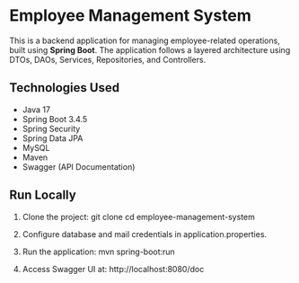 # Employee Management System

This is a backend application for managing employee-related operations, built using **Spring Boot**. The application follows a layered architecture using DTOs, DAOs, Services, Repositories, and Controllers.

## Technologies Used

- Java 17
- Spring Boot 3.4.5
- Spring Security
- Spring Data JPA
- MySQL
- Maven
- Swagger (API Documentation)

## Run Locally

1. Clone the project:
   git clone <git-url>
   cd employee-management-system

2. Configure database and mail credentials in application.properties.

3. Run the application:
   mvn spring-boot:run
   
4. Access Swagger UI at:
   http://localhost:8080/doc
